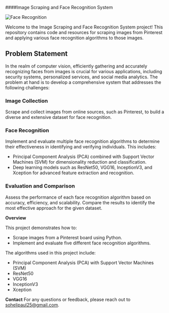 ####Image Scraping and Face Recognition System

![Face Recognition](https://news.mit.edu/sites/default/files/images/202203/face-recognition.png)

Welcome to the Image Scraping and Face Recognition System project! This repository contains code and resources for scraping images from Pinterest and applying various face recognition algorithms to those images.

## Problem Statement

In the realm of computer vision, efficiently gathering and accurately recognizing faces from images is crucial for various applications, including security systems, personalized services, and social media analytics. The problem at hand is to develop a comprehensive system that addresses the following challenges:

### Image Collection
Scrape and collect images from online sources, such as Pinterest, to build a diverse and extensive dataset for face recognition.

### Face Recognition
Implement and evaluate multiple face recognition algorithms to determine their effectiveness in identifying and verifying individuals. This includes:
- Principal Component Analysis (PCA) combined with Support Vector Machines (SVM) for dimensionality reduction and classification.
- Deep learning models such as ResNet50, VGG16, InceptionV3, and Xception for advanced feature extraction and recognition.

### Evaluation and Comparison
Assess the performance of each face recognition algorithm based on accuracy, efficiency, and scalability. Compare the results to identify the most effective approach for the given dataset.

**Overview**

This project demonstrates how to:
- Scrape images from a Pinterest board using Python.
- Implement and evaluate five different face recognition algorithms.

The algorithms used in this project include:
- Principal Component Analysis (PCA) with Support Vector Machines (SVM)
- ResNet50
- VGG16
- InceptionV3
- Xception

**Contact**
For any questions or feedback, please reach out to sohelipaul25@gmail.com.
